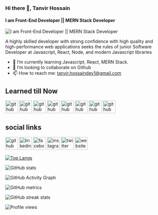 ### Hi there 👋, Tanvir Hossain

#### I am Front-End Developer || MERN Stack Developer

![I am Front-End Developer || MERN Stack Developer](https://media-exp1.licdn.com/dms/image/C5616AQGztgQwmcDOFQ/profile-displaybackgroundimage-shrink_350_1400/0/1638082781550?e=1644451200&v=beta&t=v9e4nqq94YtlkDFB6kHWuTxWZGKpYSZ4XSzLQmNBcsQ)

A highly skilled developer with strong confidence with high quality and high-performance web applications seeks
the rules of junior Software Developer at Javascript, React, Node, and modern Javascript libraries

- 🌱 I’m currently learning Javascript, React, MERN Stack.
- 👯 I’m looking to collaborate on Github
- 📫 How to reach me: tanvir.hossaindev1@gmail.com

## Learned till Now

<img src='https://i.ibb.co/6WNB3Vs/3.png' alt='github' height='40'>
<img src='https://i.ibb.co/BgNgFK1/6.png' alt='github' height='40'>
<img src='https://i.ibb.co/6WNB3Vs/4.png' alt='github' height='40'>
<img src='https://i.ibb.co/6WNB3Vs/5.png' alt='github' height='40'>
<img src='https://i.ibb.co/6WNB3Vs/7.png' alt='github' height='40'>
<img src='https://i.ibb.co/6WNB3Vs/8.png' alt='github' height='40'>
<img src='https://i.ibb.co/6WNB3Vs/9.png' alt='github' height='40'>
<img src='https://i.ibb.co/6WNB3Vs/10.png' alt='github' height='40'>

## social links

[<img src='https://i.ibb.co/jrVNhrt/8.png' alt='github' height='40'>](https://github.com/tanvir1017) [<img src='https://cdn.jsdelivr.net/npm/simple-icons@3.0.1/icons/linkedin.svg' alt='linkedin' height='40'>](https://www.linkedin.com/in/tanvir1017/) [<img src='https://cdn.jsdelivr.net/npm/simple-icons@3.0.1/icons/facebook.svg' alt='facebook' height='40'>](https://www.facebook.com/tanvir1017) [<img src='https://cdn.jsdelivr.net/npm/simple-icons@3.0.1/icons/instagram.svg' alt='instagram' height='40'>](https://www.instagram.com/tanvir1017/) [<img src='https://cdn.jsdelivr.net/npm/simple-icons@3.0.1/icons/twitter.svg' alt='twitter' height='40'>](https://twitter.com/tanvir1017) [<img src='https://cdn.jsdelivr.net/npm/simple-icons@3.0.1/icons/icloud.svg' alt='website' height='40'>](https://prothfolio.web.app/)

[![Top Langs](https://github-readme-stats.vercel.app/api/top-langs/?username=tanvir1017)](https://github.com/anuraghazra/github-readme-stats)

![GitHub stats](https://github-readme-stats.vercel.app/api?username=tanvir1017&show_icons=true)

![GitHub Activity Graph](https://activity-graph.herokuapp.com/graph?username=tanvir1017)

![GitHub metrics](https://metrics.lecoq.io/tanvir1017)

![GitHub streak stats](https://github-readme-streak-stats.herokuapp.com/?user=tanvir1017)

![Profile views](https://gpvc.arturio.dev/tanvir1017)
